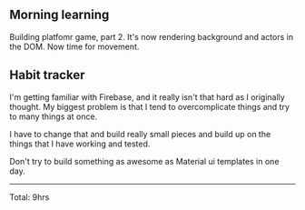 ## Morning learning

Building platfomr game, part 2. It's now rendering background and actors in the DOM. Now time for movement.

## Habit tracker

I'm getting familiar with Firebase, and it really isn't that hard as I originally thought. My biggest problem is that I tend to overcomplicate things
and try to many things at once. 

I have to change that and build really small pieces and build up on the things that I have working and tested.

Don't try to build something as awesome as Material ui templates in one day. 

<hr>
Total: 9hrs

